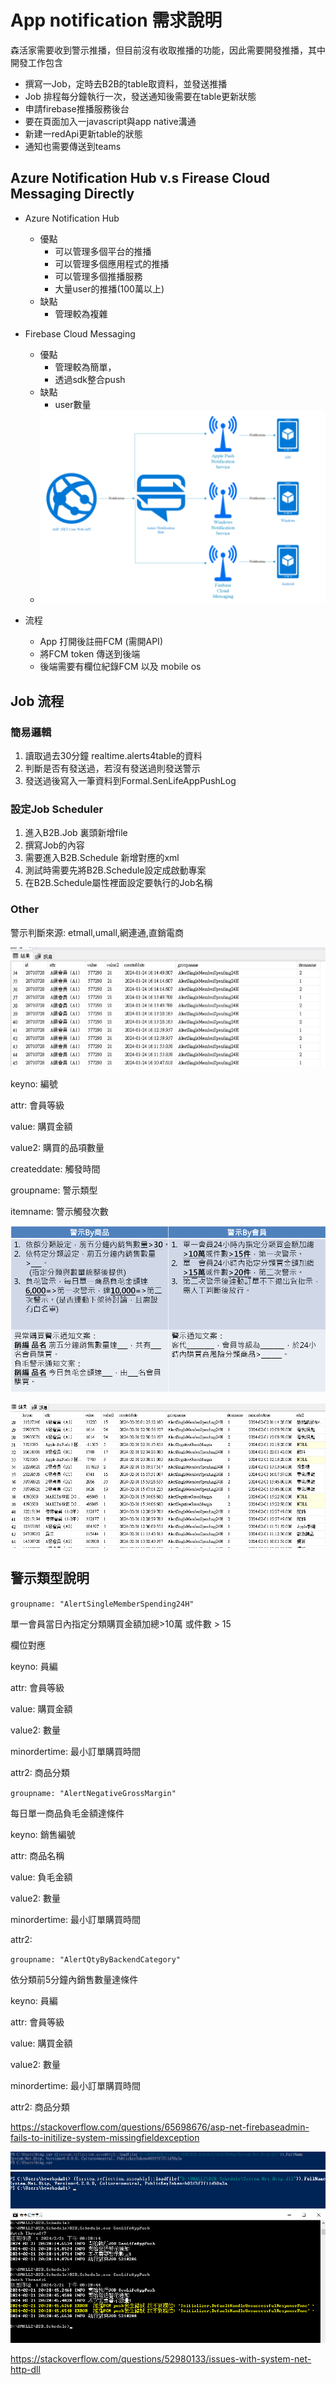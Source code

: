 
# App notification 需求說明

森活家需要收到警示推播，但目前沒有收取推播的功能，因此需要開發推播，其中開發工作包含

- 撰寫一Job，定時去B2B的table取資料，並發送推播
- Job 排程每分鐘執行一次，發送通知後需要在table更新狀態
- 申請firebase推播服務後台
- 要在頁面加入一javascript與app native溝通
- 新建一redApi更新table的狀態
- 通知也需要傳送到teams

## Azure Notification Hub v.s Firease Cloud Messaging Directly

- Azure Notification Hub
  - 優點
    - 可以管理多個平台的推播
    - 可以管理多個應用程式的推播
    - 可以管理多個推播服務
    - 大量user的推播(100萬以上)
  - 缺點
    - 管理較為複雜
- Firebase Cloud Messaging
  - 優點
    - 管理較為簡單，
    - 透過sdk整合push 
  - 缺點
    - user數量
  - ![Alt text](images/1.png)

- 流程
  - App 打開後註冊FCM (需開API)
  - 將FCM token 傳送到後端
  - 後端需要有欄位紀錄FCM 以及 mobile os


## Job 流程

### 簡易邏輯

1. 讀取過去30分鐘 realtime.alerts4table的資料
2. 判斷是否有發送過，若沒有發送過則發送警示
3. 發送過後寫入一筆資料到Formal.SenLifeAppPushLog


### 設定Job Scheduler

1. 進入B2B.Job 裏頭新增file
2. 撰寫Job的內容
3. 需要進入B2B.Schedule 新增對應的xml 
4. 測試時需要先將B2B.Schedule設定成啟動專案
5. 在B2B.Schedule屬性裡面設定要執行的Job名稱

### Other

警示判斷來源: etmall,umall,網連通,直銷電商


![Alt text](images/4.png)

keyno: 編號

attr: 會員等級

value: 購買金額
 
value2: 購買的品項數量

createddate: 觸發時間

groupname: 警示類型

itemname: 警示觸發次數



![Alt text](images/5.png)

![Alt text](images/7.png) 

## 警示類型說明

`groupname: "AlertSingleMemberSpending24H"`

單一會員當日內指定分類購買金額加總>10萬 或件數 > 15

欄位對應

keyno: 員編 

attr: 會員等級

value: 購買金額

value2: 數量

minordertime: 最小訂單購買時間

attr2: 商品分類

`groupname: "AlertNegativeGrossMargin"`

每日單一商品負毛金額達條件

keyno: 銷售編號

attr:  商品名稱

value: 負毛金額

value2: 數量

minordertime: 最小訂單購買時間

attr2: 


`groupname: "AlertQtyByBackendCategory"`

依分類前5分鐘內銷售數量達條件

keyno: 員編

attr: 會員等級

value: 購買金額

value2: 數量

minordertime: 最小訂單購買時間

attr2: 商品分類


https://stackoverflow.com/questions/65698676/asp-net-firebaseadmin-fails-to-initilize-system-missingfieldexception

![Alt text](images/8.png)
![Alt text](images/9.png)
![Alt text](images/10.png)

https://stackoverflow.com/questions/52980133/issues-with-system-net-http-dll